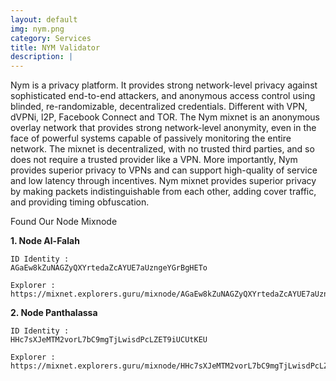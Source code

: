 ```yaml
---
layout: default
img: nym.png
category: Services
title: NYM Validator
description: |
---
```

Nym is a privacy platform. It provides strong network-level privacy against sophisticated end-to-end attackers, and anonymous access control using blinded, re-randomizable, decentralized credentials. Different with VPN, dVPNi, l2P, Facebook Connect and TOR. The Nym mixnet is an anonymous overlay network that provides strong network-level anonymity, even in the face of powerful systems capable of passively monitoring the entire network. The mixnet is decentralized, with no trusted third parties, and so does not require a trusted provider like a VPN. More importantly, Nym provides superior privacy to VPNs and can support high-quality of service and low latency through incentives. Nym mixnet provides superior privacy by making packets indistinguishable from each other, adding cover traffic, and providing timing obfuscation.



Found Our Node Mixnode

<b> 1. Node Al-Falah </b> <br>
```
ID Identity : 
AGaEw8kZuNAGZyQXYrtedaZcAYUE7aUzngeYGrBgHETo

Explorer : 
https://mixnet.explorers.guru/mixnode/AGaEw8kZuNAGZyQXYrtedaZcAYUE7aUzngeYGrBgHETo
```

<b> 2. Node Panthalassa </b> <br>
```
ID Identity : 
HHc7sXJeMTM2vorL7bC9mgTjLwisdPcLZET9iUCUtKEU

Explorer : 
https://mixnet.explorers.guru/mixnode/HHc7sXJeMTM2vorL7bC9mgTjLwisdPcLZET9iUCUtKEU
```
